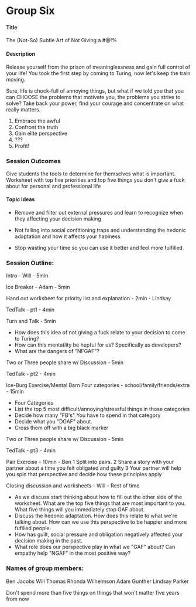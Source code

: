 # Group Six


#### Title
The  (Not-So) Subtle Art of Not Giving a #@!%

#### Description

Release yourself from the prison of meaninglessness and gain full control of your life! You took the first step by coming to Turing, now let's keep the train moving.

Sure, life is chock-full of annoying things, but what if we told you that you can CHOOSE the problems that motivate you, the problems you strive to solve? Take back your power, find your courage and concentrate on what really matters.

1. Embrace the awful
2. Confront the truth 
3. Gain elite perspective 
4. ???
5. Profit!

### Session Outcomes

Give students the tools to determine for themselves what is important. 
Worksheet with top five priorities and top five things you don't give a fuck about for personal and professional life

#### Topic Ideas
* Remove and filter out external pressures and learn to recognize when they affecting your decision making

* Not falling into social confitioning traps and understanding the hedonic adaptation and how it affects your hapiness

* Stop wasting your time so you can use it better and feel more fulfilled.

### Session Outline:

Intro - Will - 5min

Ice Breaker - Adam  - 5min

Hand out worksheet for priority list and explanation - 2min - Lindsay

TedTalk - pt1 - 4min

  Turn and Talk - 5min
   * How does this idea of not giving a fuck relate to your decision to come to Turing?
   * How can this mentatlity be hepful for us? Specifically as developers?
   * What are the dangers of "NFGAF"?
   
  Two or Three people share w/ Discussion - 5min

TedTalk - pt2 - 4min
  
  Ice-Burg Exercise/Mental Barn Four categories - school/family/friends/extra - 15min
  * Four Categories
  * List the top 5 most difficult/annoying/stressful things in those categories
  * Decide how many "FB's" You have to spend in that category
  * Decide what you "DGAF" about.
  * Cross them off with a big black marker
  
  Two or Three people share w/ Discussion - 5min
 
TedTalk - pt3 - 4min

  Pair Exercise - 10min - Ben
    1 Split into pairs. 
    2 Share a story with your partner about a time you felt obligated and guilty 
    3 Your partner will help you spin that perspective and decide how these principles apply
    
Closing discussion and worksheets - Will - Rest of time
  * As we discuss start thinking about how to fill out the other side of the worksheet. What are the top five things
  that are most important to you. What five things will you immediately stop GAF about.
  * Discuss the hedonic adaptation. How does this relate to what we're talking about. How can we use this perspective
  to be happier and more fufilled people.
  * How has guilt, social pressure and obligation negatively affected your decision making in the past. 
  * What role does our perspective play in what we "GAF" about? Can empathy help "NGAF" in the most positive way?
  

### Names of group members:
Ben Jacobs
Will Thomas
Rhonda Wilhelmson
Adam Gunther
Lindsay Parker


Don't spend more than five things on things that won't matter five years from now
